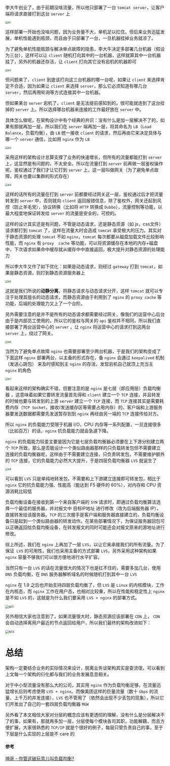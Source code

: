 李大牛创业了，由于前期没啥流量，所以他只部署了一台 `tomcat server`，让客户端将请求直接打到这台 `server` 上



<img src="assets/lb1.jpg" alt="lb1" style="zoom: 50%;" />



这样部署一开始也没啥问题，因为业务量不大，单机足以扛住。但后来业务迅猛发展，单机性能遇到瓶颈，而且由于只部署了一台，一旦机器挂掉业务就凉了。

为了避免单机性能瓶颈与解决单点故障的隐患，李大牛决定多部署几台机器（假设为三台），这样可以让 `client` 随机打向其中的一台机器，这样就算其中一台机器挂了，另外的机器还存活，让 `client` 打向其它没有宕机的机器即可



<img src="assets/lb2.jpg" alt="lb2" style="zoom: 50%;" />



但问题来了，`client` 到底该打向这三台机器的哪一台呢，如果让 `client` 来选择肯定不合适，因为如果让 `client` 来选择 `server`，那么它必须知道有哪几台 `server`，然后再用轮询等方式连接其中一台机器。

但如果某台 `server` 宕机了，`client` 是无法提前感知到的，很可能就连到了这台挂掉的 `server` 上。所以选择哪台机器来连接的工作最好放在 `server` 中。

具体怎么做呢，在架构设计中有个经典的共识：没有什么是加一层解决不了的，如果有那就再加一层，所以我们在 `server` 端再加一层，将其命名为 `LB`（`Load Balance`，负载均衡），由 `LB` 统一接收 `client` 的请求，然后再由它来决定具体与哪一个 `server` 通信，比如用 `nginx` 作为 `LB`



<img src="assets/lb3.jpg" alt="lb3" style="zoom: 50%;" />





采用这样的架构设计总算支撑了业务的快速增长，但所有的流量都能打到  `server` 上，这显然是有问题的，不太安全。所以在流量打到 `server` 前再做一层鉴权操作呢，鉴权通过了我们才让它打到 `server` 上，这一层叫做网关（为了避免单点故障，网关也要以集群的形式存在）



<img src="assets/lb4.jpg" alt="lb4" style="zoom: 50%;" />





这样的话所有的流量在打到  `server` 前都要经过网关这一层，鉴权通过后才把流量转发到 `server` 中，否则就向 `client` 返回报错信息，除了鉴权外，网关还起到风控（防止羊毛党），协议转换（比如将 `HTTP` 转换成 `Dubbo`），流量控制等功能，以最大程度地保证转发给 `server` 的流量是安全的，可控的。



这样的设计其实还是有问题，不管是动态请求，还是静态资源（如 js，css文件）请求都打到 `tomcat` 了，这样在流量大时会造成 `tomcat` 承受极大的压力。其实对于静态资源的处理 `tomcat` 不如 `nginx`，`tomcat` 每次都要从磁盘加载文件比较影响性能，而 `nginx` 有 `proxy  cache` 等功能，可以将资源缓存在本地的内存+磁盘中，下次请求如果命中缓存就从缓存中中直接返回，极大提升对静态资源的处理能力

所以李大牛又作了如下优化：如果是动态请求，则经过 `gateway` 打到 `tomcat`，如果是静态资源，则打到静态资源服务器上



<img src="assets/lb5.jpg" alt="lb5" style="zoom: 50%;" />



这就是我们所说的**动静分离**，将静态请求与动态请求分开，这样 `tomcat` 就可以专注于处理其擅长的动态请求，而静态资源由于利用到了 `nginx` 的  `proxy cache` 等功能，后端的处理能力又上了一个台阶。

另外需要注意的是并不是所有的动态请求都需要经过网关，像我们的运营中心后台由于是内部员工使用的，所以它的鉴权与网关的 `api` 鉴权并不相同，所以我们直接部署了两台运营中心的 `server` ，让 `nginx` 将运营中心的请求打到这两台 `server` 上，绕过了网关。



<img src="assets/lb6.jpg" alt="lb6" style="zoom: 50%;" />





当然为了避免单点故障 `nginx` 也需要部署至少两台机器，于是我们的架构变成了下面这样 `nginx` 部署两台，以主备的形式存在，备 `nginx` 会通过 `keepalived` 机制（发送心跳包） 来及时感知到主 `nginx` 的存活，发现宕机自己就顶上充当主 `nginx` 的角色



<img src="assets/lb7.jpg" alt="lb7" style="zoom: 50%;" />



看起来这样的架构确实不错，但要注意的是 `nginx` 是七层（即应用层）负载均衡器 ，这意味着如果它要转发流量首先得和 `client` 建立一个 `TCP` 连接，并且转发的时候也要与转发到的上游 `server` 建立一个 `TCP` 连接，而 `TCP` 连接其实是需要耗费内存（`TCP Socket`，接收/发送缓存区等需要占用内存）的，客户端和上游服务器要发送数据都需要先发送暂存到到 `nginx` 再经由另一端的 `TCP` 连接传给对方。

所以 `nginx` 的负载能力受限于机器 I/O，CPU 内存等一系列配置，一旦连接很多（比如百万）的话，`nginx` 抗负载能力就会急遽下降。

 `nginx` 的负载能力较差主要是因为它是七层负载均衡器必须要在上下游分别建立两个 `TCP` 所致，那么是否能设计一个类似路由器那样的只负载转发包但不需要建立连接的负载均衡器呢，这样由于不需要建立连接，只负责转发包，不需要维护额外的 `TCP` 连接，它的负载能力必然大大提升，于是四层负载均衡器 `LVS` 就诞生了



<img src="assets/lb9.jpg" alt="lb9" style="zoom: 50%;" />



可以看到  `LVS` 只是单纯地转发包，不需要和上下游建立连接即可转发包，相比于 `nginx` 它的抗负载能力强、性能高（能达到 F5 硬件的 60%），对内存和 CPU 资源消耗比较低

负载均衡设备在接收到第一个来自客户端的 `SYN` 请求时，即通过负载均衡算法选择一个最佳的服务器，并对报文中 目标IP地址 进行修改（改为后端服务器 IP），直接转发给该服务器。`TCP` 的三次握手是客户端和服务器直接建立的，负载均衡设备只是起到一个类似路由器的转发动作。在某些部署情况下，为保证服务器回包可以正确返回给负载均衡设备，在转发报文的同时可能还会对报文原来的源地址进行修改。



综上所述，我们在 `nginx` 上再加了一层 `LVS`，以让它来承接我们的所有流量。为了保证` LVS` 的可用性，我们也采用主备的方式部署 `LVS`，另外采用这种架构如果 `nginx` 容量不够我们可以很方便地进行水平扩容。

当然只有一台 `LVS` 的话在流量很大的情况下也是扛不住的，需要多加几台，使用 `DNS` 负载均衡，在 `DNS` 服务器解析域名的时候随机打到其中一台 `LVS`

`nginx` 在 1.9 之后也开始支持四层负载均衡了，但 `LVS` 是 `Linux` 的内核模块，工作在内核态，而 `nginx` 工作在用户态，也相对比较重，所以在性能和稳定性上 `nginx` 是不如 `LVS` 的，这就是为什么我们要采用 `LVS + nginx` 的部署方式。



<img src="assets/lb11.jpg" alt="lb11" style="zoom:67%;" />





另外相信大家也注意到了，如果流量很大时，静态资源应该部署在 `CDN` 上， `CDN` 会自动选择离用户最近的节点返回给用户，所以我们最终的架构改进如下：



<img src="assets/lb13.jpg" alt="lb13" style="zoom:67%;" />





# 总结

架构一定要结合业务的实际情况来设计，脱离业务谈架构其实是耍流氓，可以看到上文每一个架构的衍化都与我们的业务发展息息相关。

对于中小型流量没有那么大的公司，其实用 `nginx` 作为负载均衡足够，在流量迅猛增长后则考虑使用 `LVS + nginx`。而像美团这样的巨量流量（数十 `Gbps` 的流量、上千万的并发连接），`LVS` 也不管用了（依然会出现不少丢包的现象），所以它们开发出了自己的一套四层负载均衡器 `MGW`

另外看了本文相信大家对分层的概念应该有更透彻的理解，没有什么是分层解决不了的事，如果有，那就再多加一层，分层使每个模块各司其职，功能解藕，而且方便扩展，大家很熟悉的 `TCP/IP` 就是个很好的例子，每层只管负责自己的事，至于下层是什么实现的上层是不 care 的





#### 参考

[坤哥 - 你管这破玩意儿叫负载均衡?](https://mp.weixin.qq.com/s/apuayoQCiKVog9J7y2Igdg)

